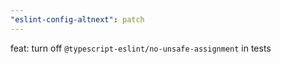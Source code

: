 ```yaml
---
"eslint-config-altnext": patch
---
```


feat: turn off `@typescript-eslint/no-unsafe-assignment` in tests
